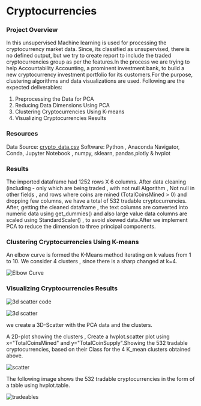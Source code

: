 # Cryptocurrencies

### Project Overview

In this unsupervised Machine learning is used for processing the cryptocurrency market data. Since, its classified as unsupervised, there is no defined output, but we try to create report to include the traded cryptocurrencies group as per the features.In the process we are trying to help Accountability Accounting, a prominent investment bank, to build a new cryptocurrency investment portfolio for its customers.For the purpose, clustering algorithms and data visualizations are used.
Following are the expected deliverables:

   1. Preprocessing the Data for PCA
   2. Reducing Data Dimensions Using PCA
   3. Clustering Cryptocurrencies Using K-means
   4. Visualizing Cryptocurrencies Results

### Resources

Data Source: [crypto_data.csv]() 
Software: Python , Anaconda Navigator, Conda, Jupyter Notebook , numpy, sklearn, pandas,plotly & hvplot
    
### Results 

The imported dataframe had 1252 rows X 6 columns. After data cleaning (including - only which are being traded , with not null Algorithm , Not null in other fields , and rows where coins are mined (TotalCoinsMined > 0)  and dropping few columns, we have a total of 532 tradable cryptocurrencies. 
After, getting the cleaned dataframe , the text columns are converted into numeric data using get_dummies() and also large value data columns are scaled using StandardScaler() , to avoid skewed data.After we implement PCA to reduce the dimension to three principal components.

### Clustering Cryptocurrencies Using K-means
An elbow curve is formed the K-Means method iterating on k values from 1 to 10. We consider 4 clusters , since there is a sharp changed at k=4. 

![Elbow Curve]()

### Visualizing Cryptocurrencies Results

![3d scatter code]()

![3d scatter]()

we create a 3D-Scatter with the PCA data and the clusters. 


A 2D-plot showing the clusters , Create a hvplot.scatter plot using x="TotalCoinsMined" and y="TotalCoinSupply".Showing the 532 tradable cryptocurrencies, based on their Class for the 4 K_mean clusters obtained above. 

![scatter]()



The following image shows the 532 tradable cryptocurrencies in the form of a table using hvplot.table.

![tradeables]()

 
